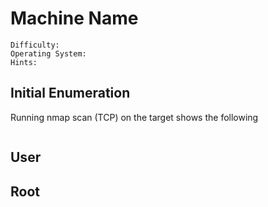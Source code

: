 # Machine Name
```
Difficulty:
Operating System:
Hints:
```
## Initial Enumeration
Running nmap scan (TCP) on the target shows the following
```
```

## User

## Root
